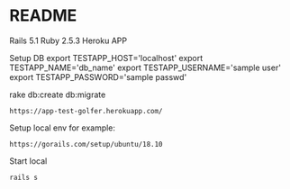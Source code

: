 # README
Rails 5.1
Ruby 2.5.3
Heroku APP

Setup DB
export TESTAPP_HOST='localhost'
export TESTAPP_NAME='db_name'
export TESTAPP_USERNAME='sample user'
export TESTAPP_PASSWORD='sample passwd'


rake db:create db:migrate

````
https://app-test-golfer.herokuapp.com/
````
Setup local env for example: 
````
https://gorails.com/setup/ubuntu/18.10
````

Start local
````
rails s
````

